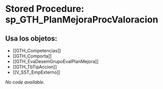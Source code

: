 # Stored Procedure: sp_GTH_PlanMejoraProcValoracion

## Usa los objetos:
- [[GTH_Competencias]]
- [[GTH_Comporta]]
- [[GTH_EvaDesemGrupoEvalPlanMejora]]
- [[GTH_TbTipAccion]]
- [[V_SST_EmpExterno]]

*No code available.*
